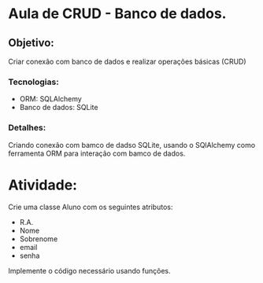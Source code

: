 # Aula de CRUD - Banco de dados.

## Objetivo:
Criar conexão com banco de dados e realizar operações básicas (CRUD)

### Tecnologias:
- ORM: SQLAlchemy
- Banco de dados: SQLite

### Detalhes:
Criando conexão com bamco de dadso SQLite, usando o SQlAlchemy como ferramenta ORM para interação com bamco de dados.

# Atividade:
Crie uma classe Aluno com os seguintes atributos:
- R.A. 
- Nome
- Sobrenome
- email
- senha

Implemente o código necessário usando funções.